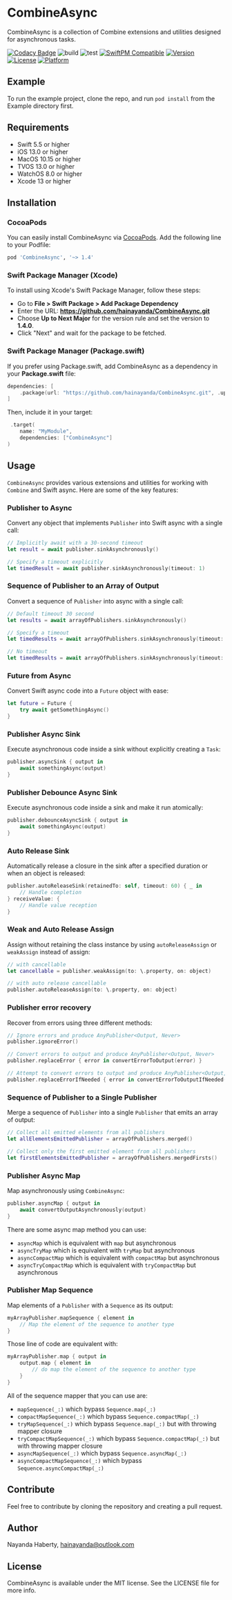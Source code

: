 # CombineAsync

CombineAsync is a collection of Combine extensions and utilities designed for asynchronous tasks.

[![Codacy Badge](https://app.codacy.com/project/badge/Grade/d07d496defc943ad90e96fde91a55e65)](https://app.codacy.com/gh/hainayanda/CombineAsync/dashboard?utm_source=gh&utm_medium=referral&utm_content=&utm_campaign=Badge_grade)
![build](https://github.com/hainayanda/CombineAsync/workflows/build/badge.svg)
![test](https://github.com/hainayanda/CombineAsync/workflows/test/badge.svg)
[![SwiftPM Compatible](https://img.shields.io/badge/SwiftPM-Compatible-brightgreen)](https://swift.org/package-manager/)
[![Version](https://img.shields.io/cocoapods/v/CombineAsync.svg?style=flat)](https://cocoapods.org/pods/CombineAsync)
[![License](https://img.shields.io/cocoapods/l/CombineAsync.svg?style=flat)](https://cocoapods.org/pods/CombineAsync)
[![Platform](https://img.shields.io/cocoapods/p/CombineAsync.svg?style=flat)](https://cocoapods.org/pods/CombineAsync)

## Example

To run the example project, clone the repo, and run `pod install` from the Example directory first.

## Requirements

- Swift 5.5 or higher
- iOS 13.0 or higher
- MacOS 10.15 or higher
- TVOS 13.0 or higher
- WatchOS 8.0 or higher
- Xcode 13 or higher

## Installation

### CocoaPods

You can easily install CombineAsync via [CocoaPods](https://cocoapods.org). Add the following line to your Podfile:

```ruby
pod 'CombineAsync', '~> 1.4'
```

### Swift Package Manager (Xcode)

To install using Xcode's Swift Package Manager, follow these steps:

- Go to **File > Swift Package > Add Package Dependency**
- Enter the URL: **<https://github.com/hainayanda/CombineAsync.git>**
- Choose **Up to Next Major** for the version rule and set the version to **1.4.0**.
- Click "Next" and wait for the package to be fetched.

### Swift Package Manager (Package.swift)

If you prefer using Package.swift, add CombineAsync as a dependency in your **Package.swift** file:

```swift
dependencies: [
    .package(url: "https://github.com/hainayanda/CombineAsync.git", .upToNextMajor(from: "1.4.0"))
]
```

Then, include it in your target:

```swift
 .target(
    name: "MyModule",
    dependencies: ["CombineAsync"]
)
```

## Usage

`CombineAsync` provides various extensions and utilities for working with `Combine` and Swift async. Here are some of the key features:

### Publisher to Async

Convert any object that implements `Publisher` into Swift async with a single call:

```swift
// Implicitly await with a 30-second timeout
let result = await publisher.sinkAsynchronously()

// Specify a timeout explicitly
let timedResult = await publisher.sinkAsynchronously(timeout: 1)
```

### Sequence of Publisher to an Array of Output

Convert a sequence of `Publisher` into async with a single call:

```swift
// Default timeout 30 second
let results = await arrayOfPublishers.sinkAsynchronously()

// Specify a timeout
let timedResults = await arrayOfPublishers.sinkAsynchronously(timeout: 1)

// No timeout
let timedResults = await arrayOfPublishers.sinkAsynchronously(timeout: .none)
```

### Future from Async

Convert Swift async code into a `Future` object with ease:

```swift
let future = Future { 
    try await getSomethingAsync()
}
```

### Publisher Async Sink

Execute asynchronous code inside a sink without explicitly creating a `Task`:

```swift
publisher.asyncSink { output in
    await somethingAsync(output)
}
```

### Publisher Debounce Async Sink

Execute asynchronous code inside a sink and make it run atomically:

```swift
publisher.debounceAsyncSink { output in
    await somethingAsync(output)
}
```

### Auto Release Sink

Automatically release a closure in the sink after a specified duration or when an object is released:

```swift
publisher.autoReleaseSink(retainedTo: self, timeout: 60) { _ in
    // Handle completion
} receiveValue: { 
    // Handle value reception
}
```

### Weak and Auto Release Assign

Assign without retaining the class instance by using `autoReleaseAssign` or `weakAssign` instead of assign:

```swift
// with cancellable
let cancellable = publisher.weakAssign(to: \.property, on: object)

// with auto release cancellable
publisher.autoReleaseAssign(to: \.property, on: object)
```

### Publisher error recovery

Recover from errors using three different methods:

```swift
// Ignore errors and produce AnyPublisher<Output, Never>
publisher.ignoreError()

// Convert errors to output and produce AnyPublisher<Output, Never>
publisher.replaceError { error in convertErrorToOutput(error) }

// Attempt to convert errors to output and produce AnyPublisher<Output, Failure>
publisher.replaceErrorIfNeeded { error in convertErrorToOutputIfNeeded(error) }
```

### Sequence of Publisher to a Single Publisher

Merge a sequence of `Publisher` into a single `Publisher` that emits an array of output:

```swift
// Collect all emitted elements from all publishers
let allElementsEmittedPublisher = arrayOfPublishers.merged()

// Collect only the first emitted element from all publishers
let firstElementsEmittedPublisher = arrayOfPublishers.mergedFirsts()
```

### Publisher Async Map

Map asynchronously using `CombineAsync`:

```swift
publisher.asyncMap { output in
    await convertOutputAsynchronously(output)
}
```

There are some async map method you can use:

- `asyncMap` which is equivalent with `map` but asynchronous
- `asyncTryMap` which is equivalent with `tryMap` but asynchronous
- `asyncCompactMap` which is equivalent with `compactMap` but asynchronous
- `asyncTryCompactMap` which is equivalent with `tryCompactMap` but asynchronous

### Publisher Map Sequence

Map elements of a `Publisher` with a `Sequence` as its output:

```swift
myArrayPublisher.mapSequence { element in
    // Map the element of the sequence to another type
}
```

Those line of code are equivalent with:

```swift
myArrayPublisher.map { output in
    output.map { element in
        // do map the element of the sequence to another type
    }
}
```

All of the sequence mapper that you can use are:

- `mapSequence(_:)` which  bypass `Sequence.map(_:)`
- `compactMapSequence(_:)` which  bypass `Sequence.compactMap(_:)`
- `tryMapSequence(_:)` which  bypass `Sequence.map(_:)` but with throwing mapper closure
- `tryCompactMapSequence(_:)` which  bypass `Sequence.compactMap(_:)` but with throwing mapper closure
- `asyncMapSequence(_:)` which  bypass `Sequence.asyncMap(_:)`
- `asyncCompactMapSequence(_:)` which  bypass `Sequence.asyncCompactMap(_:)`

## Contribute

Feel free to contribute by cloning the repository and creating a pull request.

## Author

Nayanda Haberty, <hainayanda@outlook.com>

## License

CombineAsync is available under the MIT license. See the LICENSE file for more info.
